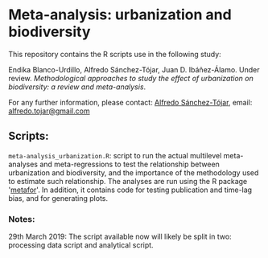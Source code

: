 # Meta-analysis: urbanization and biodiversity

This repository contains the R scripts use in the following study:

Endika Blanco-Urdillo, Alfredo Sánchez-Tójar, Juan D. Ibáñez-Álamo. Under review. *Methodological approaches to study the effect of urbanization on biodiversity: a review and meta-analysis*.

For any further information, please contact: [Alfredo Sánchez-Tójar](https://scholar.google.co.uk/citations?hl=en&user=Sh-Rjq8AAAAJ&view_op=list_works&sortby=pubdate), email: alfredo.tojar@gmail.com

## Scripts:

`meta-analysis_urbanization.R`: script to run the actual multilevel meta-analyses and meta-regressions to test the relationship between urbanization and biodiversity, and the importance of the methodology used to estimate such relationship. The analyses are run using the R package '[metafor](http://www.metafor-project.org/doku.php/metafor)'. In addition, it contains code for testing publication and time-lag bias, and for generating plots.

### Notes:

29th March 2019: The script available now will likely be split in two: processing data script and analytical script.
